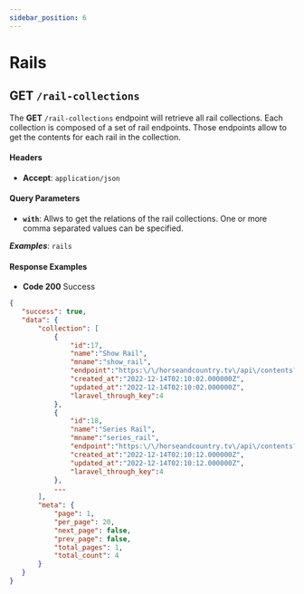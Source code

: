 ```yaml
---
sidebar_position: 6
---
```


# Rails

## GET `/rail-collections`

The **GET** `/rail-collections` endpoint will retrieve all rail collections. Each collection is composed of a set of rail endpoints. Those endpoints allow to get the contents for each rail in the collection.

#### Headers

* **Accept**: `application/json`

#### Query Parameters

* **`with`**: Allws to get the relations of the rail collections. One or more comma separated values can be specified.

 ***Examples***: `rails`

#### Response Examples

* **Code 200** Success
 ```json
{
    "success": true,
    "data": {
        "collection": [
            {
                "id":17,
                "name":"Show Rail",
                "mname":"show_rail",
                "endpoint":"https:\/\/horseandcountry.tv\/api\/contents?type=shows",
                "created_at":"2022-12-14T02:10:02.000000Z",
                "updated_at":"2022-12-14T02:10:02.000000Z",
                "laravel_through_key":4
            },
            {
                "id":18,
                "name":"Series Rail",
                "mname":"series_rail",
                "endpoint":"https:\/\/horseandcountry.tv\/api\/contents?type=series",
                "created_at":"2022-12-14T02:10:12.000000Z",
                "updated_at":"2022-12-14T02:10:12.000000Z",
                "laravel_through_key":4
            },
            ...
        ],
        "meta": {
            "page": 1,
            "per_page": 20,
            "next_page": false,
            "prev_page": false,
            "total_pages": 1,
            "total_count": 4
        }
    }
}
 ```
